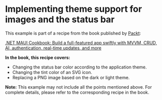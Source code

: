 # Implementing theme support for images and the status bar
This example is part of a recipe from the book published by [Packt](https://www.packtpub.com/en-us?utm_source=github):

[.NET MAUI Cookbook: Build a full-featured app swiftly with MVVM, CRUD, AI, authentication, real-time updates, and more](https://www.amazon.com/NET-MAUI-Cookbook-full-featured-authentication-ebook/dp/B0DHV34WQ5)

**In the book, this recipe covers:**
* Changing the status bar color according to the application theme.
* Changing the tint color of an SVG icon.
* Replacing a PNG image based on the dark or light theme.

**Note:** This example may not include all the points mentioned above. For complete details, please refer to the corresponding recipe in the book.
